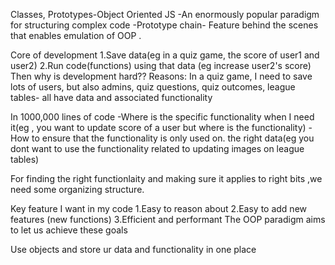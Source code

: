 
Classes, Prototypes-Object Oriented JS
-An enormously popular paradigm for structuring complex code
-Prototype chain- Feature behind the scenes that enables emulation of OOP .


Core of development
1.Save data(eg in a quiz game, the score of user1 and user2)
2.Run code(functions) using that data (eg increase user2's score)
Then why is development hard??
Reasons:
In a quiz game, I need to save lots of users, but also admins, quiz questions, quiz outcomes,
league tables- all have data and associated functionality

In 1000,000 lines of code
-Where is the specific functionality when I need it(eg , you want to update score of 
a user but where is the functionality)
-How to ensure that the functionality is only used on. the right
data(eg you dont want to use the functionality related to updating
images on league tables)

For finding the right functionlaity and making sure it applies to right bits ,we need some organizing structure.

Key feature I want in my code
1.Easy to reason about
2.Easy to add new features (new functions)
3.Efficient and performant
The OOP paradigm aims to let us achieve these goals

Use objects and store ur data and functionality  in one place
